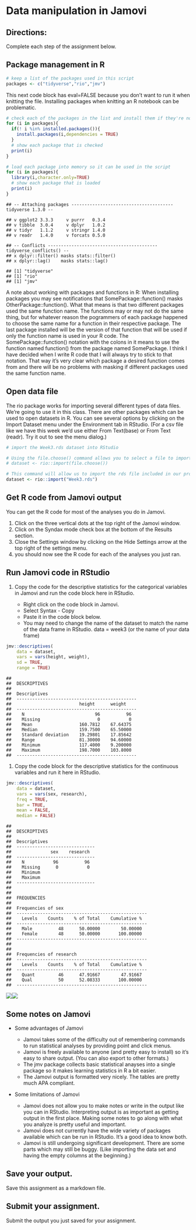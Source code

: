 Data manipulation in Jamovi
===========================

Directions:
-----------

Complete each step of the assignment below.

Package management in R
-----------------------

``` r
# keep a list of the packages used in this script
packages <- c("tidyverse","rio","jmv")
```

This next code block has eval=FALSE because you don’t want to run it
when knitting the file. Installing packages when knitting an R notebook
can be problematic.

``` r
# check each of the packages in the list and install them if they're not installed already
for (i in packages){
  if(! i %in% installed.packages()){
    install.packages(i,dependencies = TRUE)
  }
  # show each package that is checked
  print(i)
}
```

``` r
# load each package into memory so it can be used in the script
for (i in packages){
  library(i,character.only=TRUE)
  # show each package that is loaded
  print(i)
}
```

    ## -- Attaching packages --------------------------------------- tidyverse 1.3.0 --

    ## v ggplot2 3.3.3     v purrr   0.3.4
    ## v tibble  3.0.4     v dplyr   1.0.2
    ## v tidyr   1.1.2     v stringr 1.4.0
    ## v readr   1.4.0     v forcats 0.5.0

    ## -- Conflicts ------------------------------------------ tidyverse_conflicts() --
    ## x dplyr::filter() masks stats::filter()
    ## x dplyr::lag()    masks stats::lag()

    ## [1] "tidyverse"
    ## [1] "rio"
    ## [1] "jmv"

A note about working with packages and functions in R: When installing
packages you may see notifications that SomePackage::function() masks
OtherPackage::function(). What that means is that two different packages
used the same function name. The functions may or may not do the same
thing, but for whatever reason the pogrammers of each package happened
to choose the same name for a function in their respective package. The
last package installed will be the version of that function that will be
used if only the function name is used in your R code. The
SomePackage::function() notation with the colons in it means to use the
function named function() from the package named SomePackage. I think I
have decided when I write R code that I will always try to stick to that
notation. That way it’s very clear which package a desired function
comes from and there will be no problems with masking if different
packages used the same function name.

Open data file
--------------

The rio package works for importing several different types of data
files. We’re going to use it in this class. There are other packages
which can be used to open datasets in R. You can see several options by
clicking on the Import Dataset menu under the Environment tab in
RStudio. (For a csv file like we have this week we’d use either From
Text(base) or From Text (readr). Try it out to see the menu dialog.)

``` r
# import the Week3.rds dataset into RStudio

# Using the file.choose() command allows you to select a file to import from another folder.
# dataset <- rio::import(file.choose())

# This command will allow us to import the rds file included in our project folder.
dataset <- rio::import("Week3.rds")
```

Get R code from Jamovi output
-----------------------------

You can get the R code for most of the analyses you do in Jamovi.

1.  Click on the three vertical dots at the top right of the Jamovi
    window.
2.  Click on the Syndax mode check box at the bottom of the Results
    section.
3.  Close the Settings window by clicking on the Hide Settings arrow at
    the top right of the settings menu.
4.  you should now see the R code for each of the analyses you just ran.

Run Jamovi code in RStudio
--------------------------

1.  Copy the code for the descriptive statistics for the categorical
    variables in Jamovi and run the code block here in RStudio.

    -   Right click on the code block in Jamovi.
    -   Select Syntax - Copy
    -   Paste it in the code block below.
    -   You may need to change the name of the dataset to match the name
        of the data frame in RStudio. data = week3 (or the name of your
        data frame)

``` r
jmv::descriptives(
    data = dataset,
    vars = vars(height, weight),
    sd = TRUE,
    range = TRUE)
```

    ## 
    ##  DESCRIPTIVES
    ## 
    ##  Descriptives                                   
    ##  ---------------------------------------------- 
    ##                          height      weight     
    ##  ---------------------------------------------- 
    ##    N                           96          96   
    ##    Missing                      0           0   
    ##    Mean                  160.7812    67.64375   
    ##    Median                159.7500    65.50000   
    ##    Standard deviation    19.29801    17.85642   
    ##    Range                 81.30000    94.60000   
    ##    Minimum               117.4000    9.200000   
    ##    Maximum               198.7000    103.8000   
    ##  ----------------------------------------------

1.  Copy the code block for the descriptive statistics for the
    continuous variables and run it here in RStudio.

``` r
jmv::descriptives(
    data = dataset,
    vars = vars(sex, research),
    freq = TRUE,
    bar = TRUE,
    mean = FALSE,
    median = FALSE)
```

    ## 
    ##  DESCRIPTIVES
    ## 
    ##  Descriptives                   
    ##  ------------------------------ 
    ##               sex    research   
    ##  ------------------------------ 
    ##    N           96          96   
    ##    Missing      0           0   
    ##    Minimum                      
    ##    Maximum                      
    ##  ------------------------------ 
    ## 
    ## 
    ##  FREQUENCIES
    ## 
    ##  Frequencies of sex                                 
    ##  -------------------------------------------------- 
    ##    Levels    Counts    % of Total    Cumulative %   
    ##  -------------------------------------------------- 
    ##    Male          48      50.00000        50.00000   
    ##    Female        48      50.00000       100.00000   
    ##  -------------------------------------------------- 
    ## 
    ## 
    ##  Frequencies of research                            
    ##  -------------------------------------------------- 
    ##    Levels    Counts    % of Total    Cumulative %   
    ##  -------------------------------------------------- 
    ##    Quant         46      47.91667        47.91667   
    ##    Qual          50      52.08333       100.00000   
    ##  --------------------------------------------------

![](Week04DataManipulationAssignment_files/figure-markdown_github/unnamed-chunk-6-1.png)![](Week04DataManipulationAssignment_files/figure-markdown_github/unnamed-chunk-6-2.png)

Some notes on Jamovi
--------------------

-   Some advantages of Jamovi

    -   Jamovi takes some of the difficulty out of remembering commands
        to run statistical analyses by providing point and click menus.
    -   Jamovi is freely available to anyone (and pretty easy to
        install) so it’s easy to share output. (You can also export to
        other formats.)
    -   The jmv package collects basic statistical anayses into a single
        package so it makes learning statistics in R a bit easier.
    -   The Jamovi output is formatted very nicely. The tables are
        pretty much APA compliant.

-   Some limitations of Jamovi

    -   Jamovi does not allow you to make notes or write in the output
        like you can in RStudio. Interpreting output is as important as
        getting output in the first place. Making some notes to go along
        with what you analyze is pretty useful and important.
    -   Jamovi does not currently have the wide variety of packages
        available which can be run in RStudio. It’s a good idea to know
        both.
    -   Jamovi is still undergoing significant development. There are
        some parts which may still be buggy. (Like importing the data
        set and having the empty columns at the beginning.)

Save your output.
-----------------

Save this assignment as a markdown file.

Submit your assignment.
-----------------------

Submit the output you just saved for your assignment.
